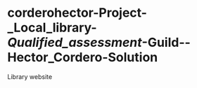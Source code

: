 # corderohector-Project-_Local_library-_Qualified_assessment_-Guild--Hector_Cordero-Solution
Library website 
